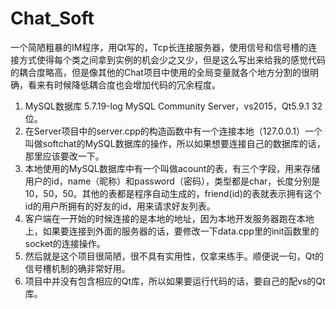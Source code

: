 # Chat_Soft
一个简陋粗暴的IM程序，用Qt写的，Tcp长连接服务器，使用信号和信号槽的连接方式使得每个类之间拿到实例的机会少之又少，但是这么写出来给我的感觉代码的耦合度略高，但是像其他的Chat项目中使用的全局变量就各个地方分割的很明确，看来有时候降低耦合度也会增加代码的冗余程度。
1. MySQL数据库 5.7.19-log MySQL Community Server，vs2015，Qt5.9.1 32位。
2. 在Server项目中的server.cpp的构造函数中有一个连接本地（127.0.0.1）一个叫做softchat的MySQL数据库的操作，所以如果想要连接自己的数据库的话，那里应该要改一下。
3. 本地使用的MySQL数据库中有一个叫做acount的表，有三个字段，用来存储用户的id，name（昵称）和password（密码），类型都是char，长度分别是10，50，50。其他的表都是程序自动生成的，friend(id)的表就表示拥有这个id的用户所拥有的好友的id，用来请求好友列表。
4. 客户端在一开始的时候连接的是本地的地址，因为本地开发服务器跑在本地上，如果要连接到外面的服务器的话，要修改一下data.cpp里的init函数里的socket的连接操作。
5. 然后就是这个项目很简陋，很不具有实用性，仅拿来练手。顺便说一句，Qt的信号槽机制的确非常好用。
6. 项目中并没有包含相应的Qt库，所以如果要运行代码的话，要自己的配vs的Qt库。
